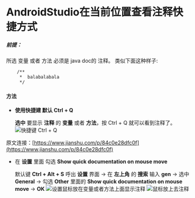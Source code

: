 # AndroidStudio在当前位置查看注释快捷方式 

##### 前提：
 所选 变量 或者 方法 必须是 java doc的 注释。
类似下面这种样子:
```
    /**
     *  balabalabala
     */
```

#### 方法
*  **使用快捷建 默认 Ctrl + Q**

    **选中** 要显示 **注释** 的 **变量** 或者 **方法**，按 Ctrl + Q 就可以看到注释了。
![快捷键 Ctrl + Q](https://upload-images.jianshu.io/upload_images/1709375-758af6f01305de90.gif?imageMogr2/auto-orient/strip)

原文连接：[https://www.jianshu.com/p/84c0e28dfc0f](https://www.jianshu.com/p/84c0e28dfc0f)

*  在 **设置** 里面 勾选 **Show quick documentation on mouse move**

    默认键 **Ctrl  + Alt + S** 呼出 **设置** 界面   →  在 **左上角** 的 **搜索** 输入  **gen**  →  选中  **General**  →  勾选  **Other** 里面的  **Show quick documentation on mouse move**  → **OK**
       ![设置鼠标放在变量或者方法上面显示注释](https://upload-images.jianshu.io/upload_images/1709375-69dd9f10798b5d19.png?imageMogr2/auto-orient/strip%7CimageView2/2/w/1240)
![鼠标放上去注释](https://upload-images.jianshu.io/upload_images/1709375-9dcd74aae1b722be.gif?imageMogr2/auto-orient/strip)
